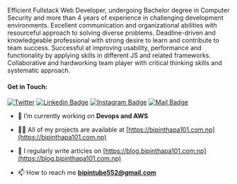 <p align="left">Efficient Fullstack Web Developer, undergoing Bachelor degree in Computer Security and more than 4 years of experience in challenging development environments. Excellent communication and organizational abilities with resourceful approach to solving diverse problems. Deadline-driven and knowledgeable professional with strong desire to learn and contribute to team success. Successful at improving usability, performance and functionality by applying skills in different JS and related frameworks. Collaborative and hardworking team player with critical thinking skills and systematic approach.</p>

<div>
    <h4>Get in Touch:</h4>
 
[![Twitter](https://img.shields.io/twitter/follow/kaji0x01?style=social)](https://twitter.com/kaji0x01)
[![Linkedin Badge](https://img.shields.io/badge/-Bipin%20Thapa-0e76a8?style=flat&labelColor=0e76a8&logo=linkedin&logoColor=white)](https://www.linkedin.com/in/bipin0x01/) [![Instagram Badge](https://img.shields.io/badge/-@bipintube552-e84393?style=flat&labelColor=e84393&logo=instagram&logoColor=white)](https://www.instagram.com/kaji0x01/) [![Mail Badge](https://img.shields.io/badge/-Bipin%20Thapa-c0392b?style=flat&labelColor=c0392b&logo=gmail&logoColor=white)](mailto:bipintube552@gmail.com)
  
</div>


- 🔭 I’m currently working on **Devops and AWS**

- 👨‍💻 All of my projects are available at [https://bipinthapa101.com.np](https://bipinthapa101.com.np)

- 📝 I regularly write articles on [https://blog.bipinthapa101.com.np](https://blog.bipinthapa101.com.np)

- 📫 How to reach me **bipintube552@gmail.com**

